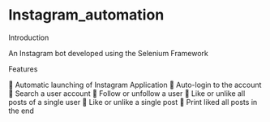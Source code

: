 # Instagram_automation

Introduction

An Instagram bot developed using the Selenium Framework

Features

🔵 Automatic launching of Instagram Application
🔵 Auto-login to the account
🔵 Search a user account
🔵 Follow or unfollow a user
🔵 Like or unlike all posts of a single user
🔵 Like or unlike a single post
🔵 Print liked all posts in the end
